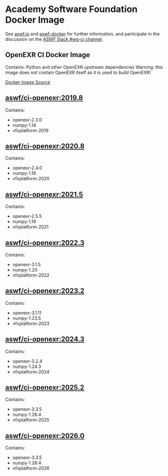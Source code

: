 <!--
Copyright (c) Contributors to the aswf-docker Project. All rights reserved.
SPDX-License-Identifier: Apache-2.0

Warning: this file is automatically generated from a template!
-->

# Academy Software Foundation Docker Image

See [aswf.io](https://aswf.io) and [aswf-docker](https://github.com/AcademySoftwareFoundation/aswf-docker)
for further information, and participate in the discussion on the
[ASWF Slack #wg-ci channel](https://academysoftwarefdn.slack.com/archives/C0169RX7MMK).

## OpenEXR CI Docker Image

Contains: Python and other OpenEXR upstream dependencies
Warning: this image does *not* contain OpenEXR itself as it is used to *build* OpenEXR!

[Docker Image Source](https://github.com/AcademySoftwareFoundation/aswf-docker/blob/main/ci-openexr/Dockerfile)

## [aswf/ci-openexr:2019.8](https://hub.docker.com/r/aswf/ci-openexr/tags?page=1&name=2019.8)

Contains:
* openexr-2.3.0
* numpy-1.14
* vfxplatform-2019

## [aswf/ci-openexr:2020.8](https://hub.docker.com/r/aswf/ci-openexr/tags?page=1&name=2020.8)

Contains:
* openexr-2.4.0
* numpy-1.16
* vfxplatform-2020

## [aswf/ci-openexr:2021.5](https://hub.docker.com/r/aswf/ci-openexr/tags?page=1&name=2021.5)

Contains:
* openexr-2.5.5
* numpy-1.19
* vfxplatform-2021

## [aswf/ci-openexr:2022.3](https://hub.docker.com/r/aswf/ci-openexr/tags?page=1&name=2022.3)

Contains:
* openexr-3.1.5
* numpy-1.20
* vfxplatform-2022

## [aswf/ci-openexr:2023.2](https://hub.docker.com/r/aswf/ci-openexr/tags?page=1&name=2023.2)

Contains:
* openexr-3.1.11
* numpy-1.23.5
* vfxplatform-2023

## [aswf/ci-openexr:2024.3](https://hub.docker.com/r/aswf/ci-openexr/tags?page=1&name=2024.3)

Contains:
* openexr-3.2.4
* numpy-1.24.3
* vfxplatform-2024

## [aswf/ci-openexr:2025.2](https://hub.docker.com/r/aswf/ci-openexr/tags?page=1&name=2025.2)

Contains:
* openexr-3.3.5
* numpy-1.26.4
* vfxplatform-2025

## [aswf/ci-openexr:2026.0](https://hub.docker.com/r/aswf/ci-openexr/tags?page=1&name=2026.0)

Contains:
* openexr-3.3.5
* numpy-1.26.4
* vfxplatform-2026

